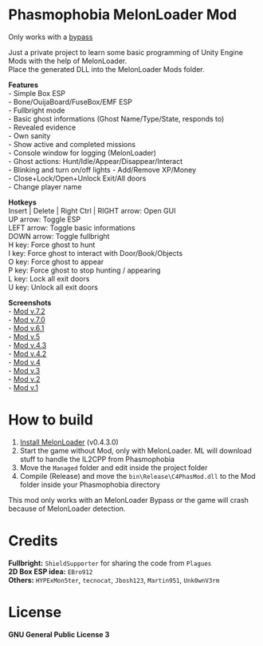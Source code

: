 ﻿# Phasmophobia MelonLoader Mod  
Only works with a [bypass](https://github.com/Cr4nkSt4r/PhasBypass) 

Just a private project to learn some basic programming of Unity Engine Mods with the help of MelonLoader.  
Place the generated DLL into the MelonLoader Mods folder.   


**Features**  
\- Simple Box ESP  
\- Bone/OuijaBoard/FuseBox/EMF ESP  
\- Fullbright mode  
\- Basic ghost informations (Ghost Name/Type/State, responds to)  
\- Revealed evidence  
\- Own sanity  
\- Show active and completed missions  
\- Console window for logging (MelonLoader)  
\- Ghost actions: Hunt/Idle/Appear/Disappear/Interact  
\- Blinking and turn on/off lights
\- Add/Remove XP/Money   
\- Close+Lock/Open+Unlock Exit/All doors  
\- Change player name


**Hotkeys**  
Insert | Delete | Right Ctrl | RIGHT arrow: Open GUI  
UP arrow: Toggle ESP  
LEFT arrow: Toggle basic informations  
DOWN arrow: Toggle fullbright  
H key: Force ghost to hunt  
I key: Force ghost to interact with Door/Book/Objects  
O key: Force ghost to appear  
P key: Force ghost to stop hunting / appearing  
L key: Lock all exit doors  
U key: Unlock all exit doors  


**Screenshots**  
\- [Mod v.7.2](Images/v7.2.png)  
\- [Mod v.7.0](Images/v7.0_HAC-Edition.jpg)  
\- [Mod v.6.1](Images/v6.1.png)  
\- [Mod v.5](Images/v5.png)  
\- [Mod v.4.3](Images/v4.3.png)  
\- [Mod v.4.2](Images/v4.2.png)  
\- [Mod v.4](Images/v4.png)  
\- [Mod v.3](Images/v3.png)  
\- [Mod v.2](Images/v2.png)  
\- [Mod v.1](Images/v1.png)


# How to build
1. [Install MelonLoader](https://melonwiki.xyz/#/README) (v0.4.3.0)
2. Start the game without Mod, only with MelonLoader. ML will download stuff to handle the IL2CPP from Phasmophobia
3. Move the `Managed` folder and edit inside the project folder
4. Compile (Release) and move the `bin\Release\C4PhasMod.dll` to the Mod folder inside your Phasmophobia directory

This mod only works with an MelonLoader Bypass or the game will crash because of MelonLoader detection.



# Credits
**Fullbright:** `ShieldSupporter` for sharing the code from `Plagues`  
**2D Box ESP idea:** `EBro912`  
**Others:** `HYPExMon5ter`, `tecnocat`, `Jbosh123`, `Martin951`, `Unk0wnV3rm`  


# License
**GNU General Public License 3**
